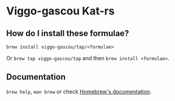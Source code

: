 # Viggo-gascou Kat-rs

## How do I install these formulae?

`brew install viggo-gascou/tap/<formulae>`

Or `brew tap viggo-gascou/tap` and then `brew install <formulae>`.

## Documentation

`brew help`, `man brew` or check [Homebrew's documentation](https://docs.brew.sh).
